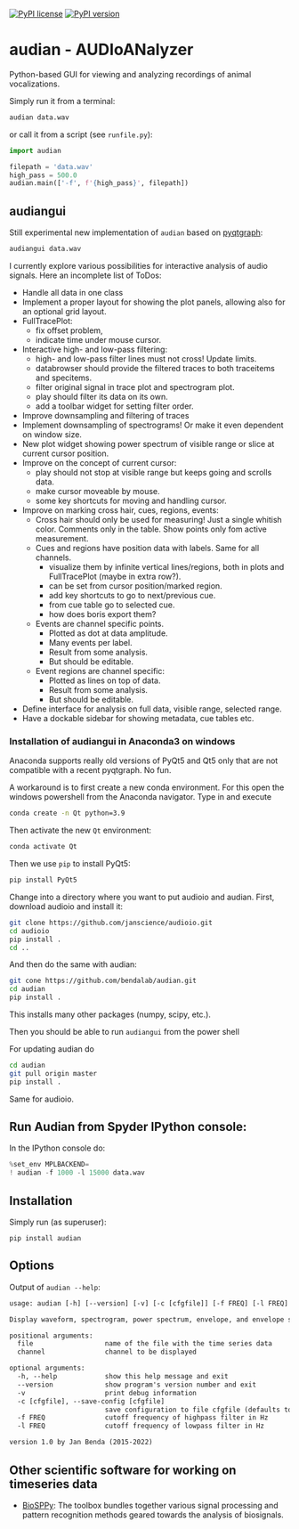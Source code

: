 [![PyPI license](https://img.shields.io/pypi/l/audian.svg)](https://pypi.python.org/pypi/audian/)
[![PyPI version](https://badge.fury.io/py/audian.svg)](https://badge.fury.io/py/audian)

# audian - AUDIoANalyzer

Python-based GUI for viewing and analyzing recordings of animal
vocalizations.

Simply run it from a terminal:
``` sh
audian data.wav
```

or call it from a script (see `runfile.py`):

``` py
import audian

filepath = 'data.wav'
high_pass = 500.0
audian.main(['-f', f'{high_pass}', filepath])
```

## audiangui

Still experimental new implementation of `audian` based on
[pyqtgraph](https://pyqtgraph.readthedocs.io):

``` sh
audiangui data.wav
```

I currently explore various possibilities for interactive analysis
of audio signals. Here an incomplete list of ToDos:

- Handle all data in one class
- Implement a proper layout for showing the plot panels, allowing also for
  an optional grid layout.
- FullTracePlot:
  - fix offset problem,
  - indicate time under mouse cursor.
- Interactive high- and low-pass filtering:
  - high- and low-pass filter lines must not cross! Update limits.
  - databrowser should provide the filtered traces to both traceitems and specitems.
  - filter original signal in trace plot and spectrogram plot.
  - play should filter its data on its own.
  - add a toolbar widget for setting filter order.
- Improve downsampling and filtering of traces
- Implement downsampling of spectrograms! Or make it even dependent on window size.
- New plot widget showing power spectrum of visible range
  or slice at current cursor position.
- Improve on the concept of current cursor:
  - play should not stop at visible range but keeps going and scrolls data.
  - make cursor moveable by mouse.
  - some key shortcuts for moving and handling cursor.
- Improve on marking cross hair, cues, regions, events:
  - Cross hair should only be used for measuring! Just a single whitish color.
    Comments only in the table.
    Show points only fom active measurement.
  - Cues and regions have position data with labels. Same for all channels.
    - visualize them by infinite vertical lines/regions, both in plots and
      FullTracePlot (maybe in extra row?).
    - can be set from cursor position/marked region.
    - add key shortcuts to go to next/previous cue.
    - from cue table go to selected cue.
    - how does boris export them?
  - Events are channel specific points.
    - Plotted as dot at data amplitude.
    - Many events per label.
    - Result from some analysis.
    - But should be editable.
  - Event regions are channel specific:
    - Plotted as lines on top of data.
    - Result from some analysis.
    - But should be editable.
- Define interface for analysis on full data, visible range, selected range.
- Have a dockable sidebar for showing metadata, cue tables etc.


### Installation of audiangui in Anaconda3 on windows

Anaconda supports really old versions of PyQt5 and Qt5 only that are
not compatible with a recent pyqtgraph. No fun.

A workaround is to first create a new conda environment. For this open
the windows powershell from the Anaconda navigator. Type in and execute
``` sh
conda create -n Qt python=3.9
```
Then activate the new `Qt` environment:
``` sh
conda activate Qt
```
Then we use `pip` to install PyQt5:
``` sh
pip install PyQt5
```
Change into a directory where you want to put audioio and audian. First, download audioio and install it:
``` sh
git clone https://github.com/janscience/audioio.git
cd audioio
pip install .
cd ..
```
And then do the same with audian:
``` sh
git cone https://github.com/bendalab/audian.git
cd audian
pip install .
```
This installs many other packages (numpy, scipy, etc.).

Then you should be able to run `audiangui` from the power shell

For updating audian do
``` sh
cd audian
git pull origin master
pip install .
```
Same for audioio.


## Run Audian from Spyder IPython console:

In the IPython console do:
``` py
%set_env MPLBACKEND=
! audian -f 1000 -l 15000 data.wav
```

## Installation

Simply run (as superuser):
```
pip install audian
```


## Options

Output of `audian --help`:

``` txt
usage: audian [-h] [--version] [-v] [-c [cfgfile]] [-f FREQ] [-l FREQ] [file] [channel]

Display waveform, spectrogram, power spectrum, envelope, and envelope spectrum of time series data.

positional arguments:
  file                  name of the file with the time series data
  channel               channel to be displayed

optional arguments:
  -h, --help            show this help message and exit
  --version             show program's version number and exit
  -v                    print debug information
  -c [cfgfile], --save-config [cfgfile]
                        save configuration to file cfgfile (defaults to /usr/local/bin/audian.cfg)
  -f FREQ               cutoff frequency of highpass filter in Hz
  -l FREQ               cutoff frequency of lowpass filter in Hz

version 1.0 by Jan Benda (2015-2022)
```

## Other scientific software for working on timeseries data

- [BioSPPy](https://github.com/scientisst/BioSPPy): The toolbox
  bundles together various signal processing and pattern recognition
  methods geared towards the analysis of biosignals.
  

